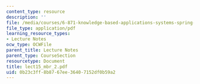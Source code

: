 ```yaml
---
content_type: resource
description: ''
file: /media/courses/6-871-knowledge-based-applications-systems-spring-2005/0b23c3ff8b8767ee36407152df0b59a2_lect15_mbr_2.pdf
file_type: application/pdf
learning_resource_types:
- Lecture Notes
ocw_type: OCWFile
parent_title: Lecture Notes
parent_type: CourseSection
resourcetype: Document
title: lect15_mbr_2.pdf
uid: 0b23c3ff-8b87-67ee-3640-7152df0b59a2
---
```

